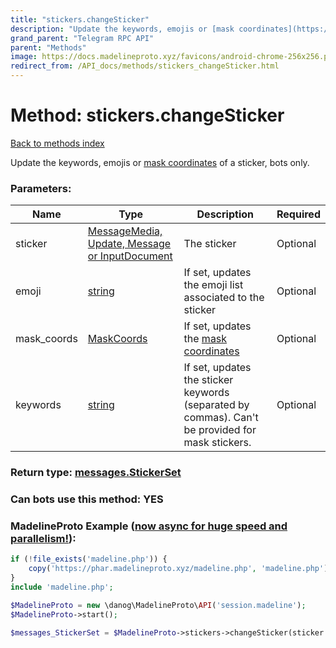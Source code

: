 ```yaml
---
title: "stickers.changeSticker"
description: "Update the keywords, emojis or [mask coordinates](https://core.telegram.org/api/stickers#mask-stickers) of a sticker, bots only."
grand_parent: "Telegram RPC API"
parent: "Methods"
image: https://docs.madelineproto.xyz/favicons/android-chrome-256x256.png
redirect_from: /API_docs/methods/stickers_changeSticker.html
---
```

# Method: stickers.changeSticker
[Back to methods index](index.html)



Update the keywords, emojis or [mask coordinates](https://core.telegram.org/api/stickers#mask-stickers) of a sticker, bots only.

### Parameters:

| Name     |    Type       | Description | Required |
|----------|---------------|-------------|----------|
|sticker|[MessageMedia, Update, Message or InputDocument](/API_docs/types/InputDocument.html) | The sticker | Optional|
|emoji|[string](/API_docs/types/string.html) | If set, updates the emoji list associated to the sticker | Optional|
|mask\_coords|[MaskCoords](/API_docs/types/MaskCoords.html) | If set, updates the [mask coordinates](https://core.telegram.org/api/stickers#mask-stickers) | Optional|
|keywords|[string](/API_docs/types/string.html) | If set, updates the sticker keywords (separated by commas). Can't be provided for mask stickers. | Optional|


### Return type: [messages.StickerSet](/API_docs/types/messages.StickerSet.html)

### Can bots use this method: **YES**


### MadelineProto Example ([now async for huge speed and parallelism!](https://docs.madelineproto.xyz/docs/ASYNC.html)):


```php
if (!file_exists('madeline.php')) {
    copy('https://phar.madelineproto.xyz/madeline.php', 'madeline.php');
}
include 'madeline.php';

$MadelineProto = new \danog\MadelineProto\API('session.madeline');
$MadelineProto->start();

$messages_StickerSet = $MadelineProto->stickers->changeSticker(sticker: InputDocument, emoji: 'string', mask_coords: MaskCoords, keywords: 'string', );
```

